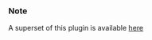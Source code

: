 ### Note

A superset of this plugin is available [here](https://github.com/tessus/joplin-plugin-menu-shortcut-toolbar)